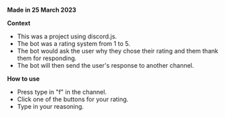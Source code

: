 **Made in 25 March 2023**

**Context**
- This was a project using discord.js.
- The bot was a rating system from 1 to 5.
- The bot would ask the user why they chose their rating and them thank them for responding.
- The bot will then send the user's response to another channel.
  
**How to use**
- Press type in "f" in the channel.
- Click one of the buttons for your rating.
- Type in your reasoning.
